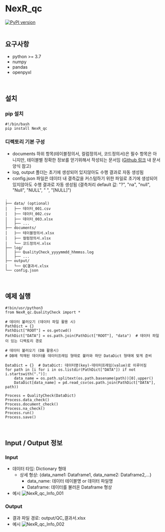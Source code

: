 # NexR_qc
[![PyPI version](https://badge.fury.io/py/NexR-qc.svg)](https://badge.fury.io/py/NexR-qc)
<br><br>

## 요구사항
- python >= 3.7
- numpy
- pandas
- openpyxl
<br>

## 설치

### pip 설치
```
#!/bin/bash
pip install NexR_qc
```

### 디렉토리 기본 구성
- documents 하위 항목(테이블정의서, 컬럼정의서, 코드정의서)은 필수 항목은 아니지만, 테이블별 정확한 정보를 얻기위해서 작성되는 문서임 ([Github 링크](https://github.com/mata-1223/NexR_qc) 내 문서 양식 참고)
- log, output 폴더는 초기에 생성되어 있지않아도 수행 결과로 자동 생성됨
- config.json 파일은 데이터 내 결측값을 커스텀하기 위한 파일로 초기에 생성되어 있지않아도 수행 결과로 자동 생성됨 (결측처리 default 값: "?", "na", "null", "Null", "NULL", " ", "[NULL]")

```
.
├── data/ (optional)
│   ├── 데이터_001.csv
│   ├── 데이터_002.csv
│   ├── 데이터_003.xlsx
│   ├── ...
├── documents/
│   ├── 테이블정의서.xlsx
│   ├── 컬럼정의서.xlsx
│   └── 코드정의서.xlsx
├── log/
│   ├── QualityCheck_yyyymmdd_hhmmss.log
│   ├── ...
├── output/
│   └── QC결과서.xlsx
└── config.json
``` 
<br>

## 예제 실행 
```
#!bin/usr/python3
from NexR_qc.QualityCheck import *

# 데이터 불러오기 (데이터 파일 활용 시)
PathDict = {}
PathDict["ROOT"] = os.getcwd()
PathDict["DATA"] = os.path.join(PathDict["ROOT"], "data")  # 데이터 파일이 있는 디렉토리 경로

# 데이터 불러오기 (DB 활용시)
# DB에 적재된 데이터를 데이터프레임 형태로 불러와 하단 DataDict 형태에 맞게 준비

DataDict = {}  # DataDict: 데이터명(key)-데이터프레임(value)로 이루어짐
for path in [i for i in os.listdir(PathDict["DATA"]) if not i.startswith(".")]:
    data_name = os.path.splitext(os.path.basename(path))[0].upper()
    DataDict[data_name] = pd.read_csv(os.path.join(PathDict["DATA"], path))

Process = QualityCheck(DataDict)
Process.data_check()
Process.document_check()
Process.na_check()
Process.run()
Process.save()
```

<br>

## Input / Output 정보

### Input
* 데이터 타입: Dictionary 형태
	* 상세 형상: {data_name1: Dataframe1, data_name2: Dataframe2,…}
		* data_name: 데이터 테이블명 or 데이터 파일명 
		* Dataframe: 데이터를 불러온 Dataframe 형상
* 예시
![NexR_qc_Info_001](https://github.com/mata-1223/NexR_qc/assets/131343466/a1613944-4812-40a2-9ec3-6452c104a96b)

### Output
* 결과 파일 경로: output/QC_결과서.xlsx
* 예시
![NexR_qc_Info_002](https://github.com/mata-1223/NexR_qc/assets/131343466/5e28e8bf-37f2-4cc0-acca-c288bfbd5ccb)